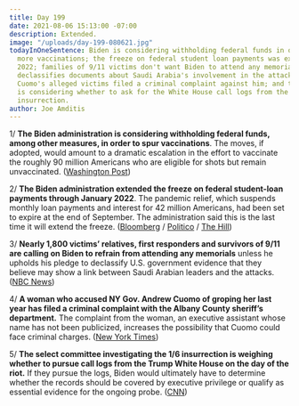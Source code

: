 ```yaml
---
title: Day 199
date: 2021-08-06 15:13:00 -07:00
description: Extended.
image: "/uploads/day-199-080621.jpg"
todayInOneSentence: Biden is considering withholding federal funds in order to spur
  more vaccinations; the freeze on federal student loan payments was extended to January
  2022; families of 9/11 victims don't want Biden to attend any memorials until he
  declassifies documents about Saudi Arabia's involvement in the attack; one of Andrew
  Cuomo's alleged victims filed a criminal complaint against him; and the 1/6 committee
  is considering whether to ask for the White House call logs from the day of the
  insurrection.
author: Joe Amditis
---
```


1/ **The Biden administration is considering withholding federal funds, among other measures, in order to spur vaccinations**. The moves, if adopted, would amount to a dramatic escalation in the effort to vaccinate the roughly 90 million Americans who are eligible for shots but remain unvaccinated. ([Washington Post](https://www.washingtonpost.com/politics/biden-vaccines-delta/2021/08/05/4359ac76-f567-11eb-a49b-d96f2dac0942_story.html))

2/ **The Biden administration extended the freeze on federal student-loan payments through January 2022**. The pandemic relief, which suspends monthly loan payments and interest for 42 million Americans, had been set to expire at the end of September. The administration said this is the last time it will extend the freeze. ([Bloomberg](https://www.bloomberg.com/news/articles/2021-08-06/biden-extends-freeze-on-student-loan-payments-until-february) / [Politico](https://www.politico.com/news/2021/08/06/student-loan-payment-freeze-extended-502720) / [The Hill](https://thehill.com/homenews/administration/566777-biden-extending-pause-on-student-loans-to-2022))

3/ **Nearly 1,800 victims’ relatives, first responders and survivors of 9/11 are calling on Biden to refrain from attending any memorials** unless he upholds his pledge to declassify U.S. government evidence that they believe may show a link between Saudi Arabian leaders and the attacks. ([NBC News](https://www.nbcnews.com/news/us-news/9-11-families-president-biden-don-t-come-our-memorial-n1276138))

4/ **A woman who accused NY Gov. Andrew Cuomo of groping her last year has filed a criminal complaint with the Albany County sheriff’s department.** The complaint from the woman, an executive assistant whose name has not been publicized, increases the possibility that Cuomo could face criminal charges. ([New York Times](https://www.nytimes.com/2021/08/06/nyregion/andrew-cuomo-criminal-complaint.html))

5/ **The select committee investigating the 1/6 insurrection is weighing whether to pursue call logs from the Trump White House on the day of the riot.** If they pursue the logs, Biden would ultimately have to determine whether the records should be covered by executive privilege or qualify as essential evidence for the ongoing probe. ([CNN](https://www.cnn.com/2021/08/06/politics/january-6-committee-investigation-white-house-phone-logs/index.html))